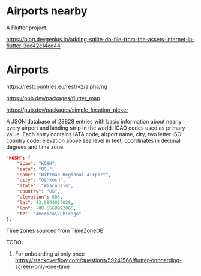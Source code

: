 # Airports nearby

A  Flutter project.

https://blog.devgenius.io/adding-sqlite-db-file-from-the-assets-internet-in-flutter-3ec42c14cd44


Airports
========

https://restcountries.eu/rest/v2/alpha/ng

https://pub.dev/packages/flutter_map

https://pub.dev/packages/simple_location_picker

A JSON database of 28828 entries with basic information about nearly every airport and landing strip in the world. ICAO codes used as primary value. Each entry contains IATA code, airport name, city, two letter ISO country code, elevation above sea level in feet, coordinates in decimal degrees and time zone.

```json
"KOSH": {
    "icao": "KOSH",
    "iata": "OSH",
    "name": "Wittman Regional Airport",
    "city": "Oshkosh",
    "state": "Wisconsin",
    "country": "US",
    "elevation": 808,
    "lat": 43.9844017029,
    "lon": -88.5569992065,
    "tz": "America\/Chicago"
},
```

Time zones sourced from [TimeZoneDB](https://timezonedb.com).


TODO:
1. For onboarding ui only once https://stackoverflow.com/questions/59241566/flutter-onboarding-screen-only-one-time